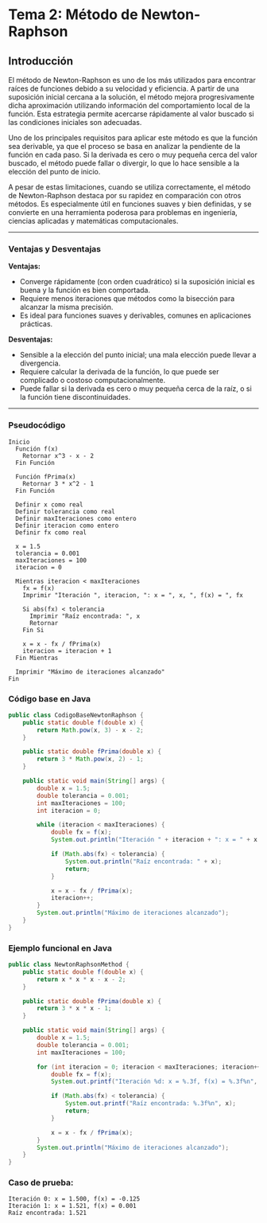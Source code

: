 # Tema 2: Método de Newton-Raphson

## Introducción

El método de Newton-Raphson es uno de los más utilizados para encontrar raíces de funciones debido a su velocidad y eficiencia. A partir de una suposición inicial cercana a la solución, el método mejora progresivamente dicha aproximación utilizando información del comportamiento local de la función. Esta estrategia permite acercarse rápidamente al valor buscado si las condiciones iniciales son adecuadas.

Uno de los principales requisitos para aplicar este método es que la función sea derivable, ya que el proceso se basa en analizar la pendiente de la función en cada paso. Si la derivada es cero o muy pequeña cerca del valor buscado, el método puede fallar o divergir, lo que lo hace sensible a la elección del punto de inicio.

A pesar de estas limitaciones, cuando se utiliza correctamente, el método de Newton-Raphson destaca por su rapidez en comparación con otros métodos. Es especialmente útil en funciones suaves y bien definidas, y se convierte en una herramienta poderosa para problemas en ingeniería, ciencias aplicadas y matemáticas computacionales.

---

### Ventajas y Desventajas

**Ventajas:**
- Converge rápidamente (con orden cuadrático) si la suposición inicial es buena y la función es bien comportada.
- Requiere menos iteraciones que métodos como la bisección para alcanzar la misma precisión.
- Es ideal para funciones suaves y derivables, comunes en aplicaciones prácticas.

**Desventajas:**
- Sensible a la elección del punto inicial; una mala elección puede llevar a divergencia.
- Requiere calcular la derivada de la función, lo que puede ser complicado o costoso computacionalmente.
- Puede fallar si la derivada es cero o muy pequeña cerca de la raíz, o si la función tiene discontinuidades.

---

### Pseudocódigo

```text
Inicio
  Función f(x)
    Retornar x^3 - x - 2
  Fin Función

  Función fPrima(x)
    Retornar 3 * x^2 - 1
  Fin Función

  Definir x como real
  Definir tolerancia como real
  Definir maxIteraciones como entero
  Definir iteracion como entero
  Definir fx como real

  x = 1.5
  tolerancia = 0.001
  maxIteraciones = 100
  iteracion = 0

  Mientras iteracion < maxIteraciones
    fx = f(x)
    Imprimir "Iteración ", iteracion, ": x = ", x, ", f(x) = ", fx

    Si abs(fx) < tolerancia
      Imprimir "Raíz encontrada: ", x
      Retornar
    Fin Si

    x = x - fx / fPrima(x)
    iteracion = iteracion + 1
  Fin Mientras

  Imprimir "Máximo de iteraciones alcanzado"
Fin
```

### Código base en Java

```java
public class CodigoBaseNewtonRaphson {
    public static double f(double x) {
        return Math.pow(x, 3) - x - 2;
    }

    public static double fPrima(double x) {
        return 3 * Math.pow(x, 2) - 1;
    }

    public static void main(String[] args) {
        double x = 1.5;
        double tolerancia = 0.001;
        int maxIteraciones = 100;
        int iteracion = 0;

        while (iteracion < maxIteraciones) {
            double fx = f(x);
            System.out.println("Iteración " + iteracion + ": x = " + x + ", f(x) = " + fx);

            if (Math.abs(fx) < tolerancia) {
                System.out.println("Raíz encontrada: " + x);
                return;
            }

            x = x - fx / fPrima(x);
            iteracion++;
        }
        System.out.println("Máximo de iteraciones alcanzado");
    }
}
```

### Ejemplo funcional en Java

```java
public class NewtonRaphsonMethod {
    public static double f(double x) {
        return x * x * x - x - 2;
    }

    public static double fPrima(double x) {
        return 3 * x * x - 1;
    }

    public static void main(String[] args) {
        double x = 1.5;
        double tolerancia = 0.001;
        int maxIteraciones = 100;

        for (int iteracion = 0; iteracion < maxIteraciones; iteracion++) {
            double fx = f(x);
            System.out.printf("Iteración %d: x = %.3f, f(x) = %.3f%n", iteracion, x, fx);

            if (Math.abs(fx) < tolerancia) {
                System.out.printf("Raíz encontrada: %.3f%n", x);
                return;
            }

            x = x - fx / fPrima(x);
        }
        System.out.println("Máximo de iteraciones alcanzado");
    }
}
```

### Caso de prueba:

```text
Iteración 0: x = 1.500, f(x) = -0.125
Iteración 1: x = 1.521, f(x) = 0.001
Raíz encontrada: 1.521
```
